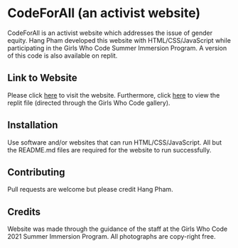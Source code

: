 # CodeForAll (an activist website)
CodeForAll is an activist website which addresses the issue of gender equity. Hang Pham developed this website with HTML/CSS/JavaScript while participating in the Girls Who Code Summer Immersion Program. A version of this code is also available on replit.

## Link to Website 
Please click [here](https://hang-phams-personality-quiz.hangpham6.repl.co) to visit the website. Furthermore, click [here](https://hq.girlswhocode.com/project-gallery/6151) to view the replit file (directed through the Girls Who Code gallery).

## Installation
Use software and/or websites that can run HTML/CSS/JavaScript. All but the README.md files are required for the website to run successfully.

## Contributing
Pull requests are welcome but please credit Hang Pham. 

## Credits 
Website was made through the guidance of the staff at the Girls Who Code 2021 Summer Immersion Program. All photographs  are copy-right free.

